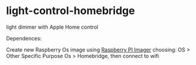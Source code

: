 # light-control-homebridge
light dimmer with Apple Home control

Dependences:


Create new Raspberry Os image using <a href=https://www.raspberrypi.org/software/>Raspberry PI Imager</a> choosing: OS > Other Specific Purpose Os > Homebridge, then connect to wifi

